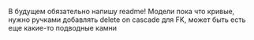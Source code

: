 В будущем обязательно напишу readme!
Модели пока что кривые, нужно ручками добавлять delete on cascade для FK, может быть есть еще какие-то подводные камни